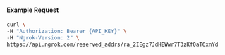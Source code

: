 
#### Example Request
```bash
curl \
-H "Authorization: Bearer {API_KEY}" \
-H "Ngrok-Version: 2" \
https://api.ngrok.com/reserved_addrs/ra_2IEgz7JdHEWwr7T3zKf0aT6xnYd
